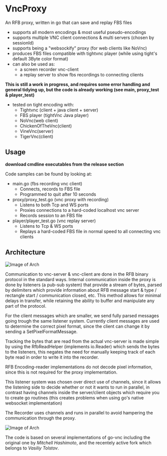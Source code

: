 # VncProxy
An RFB proxy, written in go that can save and replay FBS files
* supports all modern encodings & most useful pseudo-encodings
* supports multiple VNC client connections & multi servers (chosen by sessionId)
* supports being a "websockify" proxy (for web clients like NoVnc)
* produces FBS files compatible with tightvnc player (while using tight's default 3Byte color format)
* can also be used as:
    * a screen recorder vnc-client
    * a replay server to show fbs recordings to connecting clients 

**This is still a work in progress, and requires some error handling and general tidying up, 
but the code is already working (see main, proxy_test & player_test)**
- tested on tight encoding with:
    - Tightvnc (client + java client + server)
    - FBS player (tightVnc Java player)
    - NoVnc(web client)
    - ChickenOfTheVnc(client)
    - VineVnc(server)
    - TigerVnc(client)

## Usage
**download cmdline executables from the release section**

Code samples can be found by looking at:
* main.go (fbs recording vnc client) 
    * Connects, records to FBS file
    * Programmed to quit after 10 seconds
* proxy/proxy_test.go (vnc proxy with recording)
    * Listens to both Tcp and WS ports
    * Proxies connections to a hard-coded localhost vnc server
    * Records session to an FBS file
* player/player_test.go (vnc replay server)
    * Listens to Tcp & WS ports
    * Replays a hard-coded FBS file in normal speed to all connecting vnc clients

## **Architecture**

![Image of Arch](https://github.com/amitbet/vncproxy/blob/master/architecture/proxy-arch.png?raw=true)

Communication to vnc-server & vnc-client are done in the RFB binary protocol in the standard ways.
Internal communication inside the proxy is done by listeners (a pub-sub system) that provide a stream of bytes, parsed by delimiters which provide information about RFB message start & type / rectangle start / communication closed, etc.
This method allows for minimal delays in transfer, while retaining the ability to buffer and manipulate any part of the protocol.

For the client messages which are smaller, we send fully parsed messages going trough the same listener system.
Currently client messages are used to determine the correct pixel format, since the client can change it by sending a SetPixelFormatMessage.

Tracking the bytes that are read from the actual vnc-server is made simple by using the RfbReadHelper (implements io.Reader) which sends the bytes to the listeners, this negates the need for manually keeping track of each byte read in order to write it into the recorder.

RFB Encoding-reader implementations do not decode pixel information, since this is not required for the proxy implementation.


This listener system was chosen over direct use of channels, since it allows the listening side to decide whether or not it wants to run in parallel, in contrast having channels inside the server/client objects which require you to create go routines (this creates problems when using go's native websocket implementation)

The Recorder uses channels and runs in parallel to avoid hampering the communication through the proxy.


![Image of Arch](https://github.com/amitbet/vncproxy/blob/master/architecture/player-arch.png?raw=true)

The code is based on several implementations of go-vnc including the original one by *Mitchell Hashimoto*, and the recentely active fork which belongs to *Vasiliy Tolstov*.
